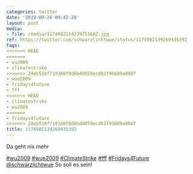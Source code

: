 ```yaml
---
categories: twitter
date: '2019-09-20 09:42:26'
layout: post
media:
- file: /media/1174982114279751682.jpg
ref: https://twitter.com/schwarzlichtwue/status/1174982139269435392
tags:
<<<<<<< HEAD
=======
- wu2009
- climatestrike
>>>>>>> 24eb510f719360f8d6bdd059ecdb1f95609a008f
- wue2009
- fridays4future
- fff
<<<<<<< HEAD
- climatestrike
- wu2009
=======
- fridays4future
>>>>>>> 24eb510f719360f8d6bdd059ecdb1f95609a008f
title: 1174982139269435392
---
```

Da geht nix mehr

[#wu2009](/t/wu2009) [#wue2009](/t/wue2009) [#ClimateStrike](/t/climatestrike) [#fff](/t/fff) [#Fridays4Future](/t/fridays4future) 
[@schwarzlichtwue](https://twitter.com/schwarzlichtwue) So soll es sein!